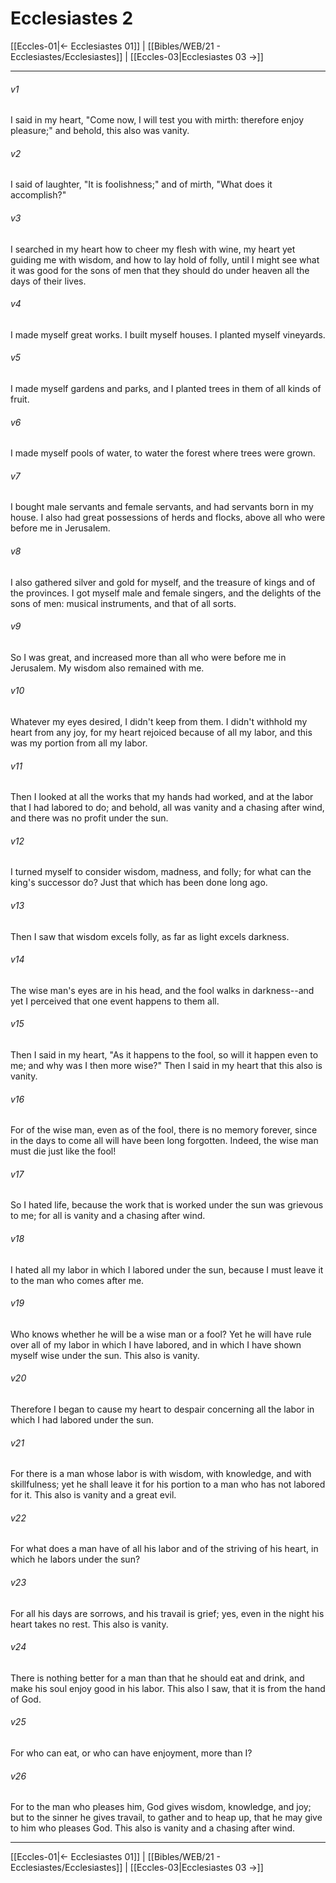 # Ecclesiastes 2

[[Eccles-01|← Ecclesiastes 01]] | [[Bibles/WEB/21 - Ecclesiastes/Ecclesiastes]] | [[Eccles-03|Ecclesiastes 03 →]]
***



###### v1 
I said in my heart, "Come now, I will test you with mirth: therefore enjoy pleasure;" and behold, this also was vanity. 

###### v2 
I said of laughter, "It is foolishness;" and of mirth, "What does it accomplish?" 

###### v3 
I searched in my heart how to cheer my flesh with wine, my heart yet guiding me with wisdom, and how to lay hold of folly, until I might see what it was good for the sons of men that they should do under heaven all the days of their lives. 

###### v4 
I made myself great works. I built myself houses. I planted myself vineyards. 

###### v5 
I made myself gardens and parks, and I planted trees in them of all kinds of fruit. 

###### v6 
I made myself pools of water, to water the forest where trees were grown. 

###### v7 
I bought male servants and female servants, and had servants born in my house. I also had great possessions of herds and flocks, above all who were before me in Jerusalem. 

###### v8 
I also gathered silver and gold for myself, and the treasure of kings and of the provinces. I got myself male and female singers, and the delights of the sons of men: musical instruments, and that of all sorts. 

###### v9 
So I was great, and increased more than all who were before me in Jerusalem. My wisdom also remained with me. 

###### v10 
Whatever my eyes desired, I didn't keep from them. I didn't withhold my heart from any joy, for my heart rejoiced because of all my labor, and this was my portion from all my labor. 

###### v11 
Then I looked at all the works that my hands had worked, and at the labor that I had labored to do; and behold, all was vanity and a chasing after wind, and there was no profit under the sun. 

###### v12 
I turned myself to consider wisdom, madness, and folly; for what can the king's successor do? Just that which has been done long ago. 

###### v13 
Then I saw that wisdom excels folly, as far as light excels darkness. 

###### v14 
The wise man's eyes are in his head, and the fool walks in darkness--and yet I perceived that one event happens to them all. 

###### v15 
Then I said in my heart, "As it happens to the fool, so will it happen even to me; and why was I then more wise?" Then I said in my heart that this also is vanity. 

###### v16 
For of the wise man, even as of the fool, there is no memory forever, since in the days to come all will have been long forgotten. Indeed, the wise man must die just like the fool! 

###### v17 
So I hated life, because the work that is worked under the sun was grievous to me; for all is vanity and a chasing after wind. 

###### v18 
I hated all my labor in which I labored under the sun, because I must leave it to the man who comes after me. 

###### v19 
Who knows whether he will be a wise man or a fool? Yet he will have rule over all of my labor in which I have labored, and in which I have shown myself wise under the sun. This also is vanity. 

###### v20 
Therefore I began to cause my heart to despair concerning all the labor in which I had labored under the sun. 

###### v21 
For there is a man whose labor is with wisdom, with knowledge, and with skillfulness; yet he shall leave it for his portion to a man who has not labored for it. This also is vanity and a great evil. 

###### v22 
For what does a man have of all his labor and of the striving of his heart, in which he labors under the sun? 

###### v23 
For all his days are sorrows, and his travail is grief; yes, even in the night his heart takes no rest. This also is vanity. 

###### v24 
There is nothing better for a man than that he should eat and drink, and make his soul enjoy good in his labor. This also I saw, that it is from the hand of God. 

###### v25 
For who can eat, or who can have enjoyment, more than I? 

###### v26 
For to the man who pleases him, God gives wisdom, knowledge, and joy; but to the sinner he gives travail, to gather and to heap up, that he may give to him who pleases God. This also is vanity and a chasing after wind.

***
[[Eccles-01|← Ecclesiastes 01]] | [[Bibles/WEB/21 - Ecclesiastes/Ecclesiastes]] | [[Eccles-03|Ecclesiastes 03 →]]
